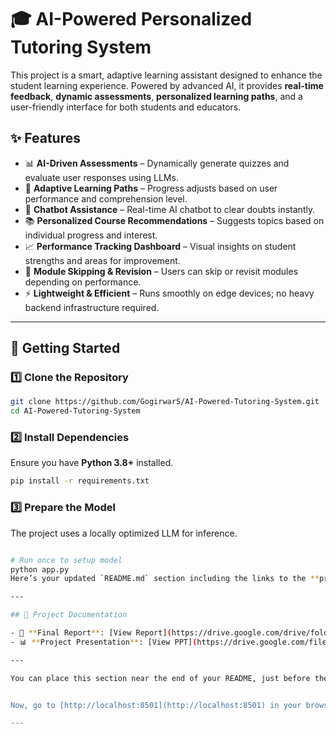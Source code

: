 
# 🎓 AI-Powered Personalized Tutoring System

This project is a smart, adaptive learning assistant designed to enhance the student learning experience. Powered by advanced AI, it provides **real-time feedback**, **dynamic assessments**, **personalized learning paths**, and a user-friendly interface for both students and educators.


## ✨ Features

- 📊 **AI-Driven Assessments** – Dynamically generate quizzes and evaluate user responses using LLMs.
- 🧠 **Adaptive Learning Paths** – Progress adjusts based on user performance and comprehension level.
- 💬 **Chatbot Assistance** – Real-time AI chatbot to clear doubts instantly.
- 📚 **Personalized Course Recommendations** – Suggests topics based on individual progress and interest.
- 📈 **Performance Tracking Dashboard** – Visual insights on student strengths and areas for improvement.
- 🔁 **Module Skipping & Revision** – Users can skip or revisit modules depending on performance.
- ⚡ **Lightweight & Efficient** – Runs smoothly on edge devices; no heavy backend infrastructure required.

---

## 🚀 Getting Started

### 1️⃣ Clone the Repository
```bash
git clone https://github.com/GogirwarS/AI-Powered-Tutoring-System.git
cd AI-Powered-Tutoring-System

```

### 2️⃣ Install Dependencies
Ensure you have **Python 3.8+** installed.
```bash
pip install -r requirements.txt
```

### 3️⃣ Prepare the Model
The project uses a locally optimized LLM for inference.

```bash

# Run once to setup model
python app.py
Here’s your updated `README.md` section including the links to the **project report** and **presentation PPT**:

---

## 📄 Project Documentation

- 📘 **Final Report**: [View Report](https://drive.google.com/drive/folders/1IgPO32Q_o0aIkSnVzedlvs4I4-2yFsxa?usp=sharing)  
- 📊 **Project Presentation**: [View PPT](https://drive.google.com/file/d/1xrCkmmisPvrbDyK5mI_bkB3RikvnmBF5/view?usp=sharing)

---

You can place this section near the end of your README, just before the license or contact info. Let me know if you'd like to embed images or video demo links too!


Now, go to [http://localhost:8501](http://localhost:8501) in your browser to use the app.

---



